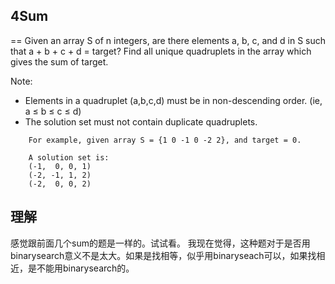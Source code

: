 ## 4Sum
==
Given an array S of n integers, are there elements a, b, c, and d in S such that a + b + c + d = target? Find all unique quadruplets in the array which gives the sum of target.<br>

Note:<br>
* Elements in a quadruplet (a,b,c,d) must be in non-descending order. (ie, a ≤ b ≤ c ≤ d)
* The solution set must not contain duplicate quadruplets.
```
    For example, given array S = {1 0 -1 0 -2 2}, and target = 0.

    A solution set is:
    (-1,  0, 0, 1)
    (-2, -1, 1, 2)
    (-2,  0, 0, 2)
```
## 理解
感觉跟前面几个sum的题是一样的。试试看。
我现在觉得，这种题对于是否用binarysearch意义不是太大。如果是找相等，似乎用binaryseach可以，如果找相近，是不能用binarysearch的。